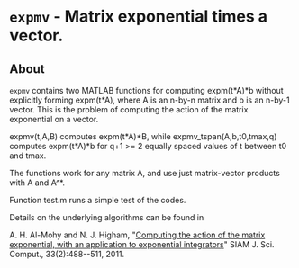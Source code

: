 `expmv` - Matrix exponential times a vector.
==========

About
-----

`expmv` contains two MATLAB functions for computing expm(t\*A)\*b without
explicitly forming expm(t\*A), where A is an n-by-n matrix and b is an
n-by-1 vector. This is the problem of computing the action of the matrix
exponential on a vector.

expmv(t,A,B) computes expm(t\*A)\*B, while expmv_tspan(A,b,t0,tmax,q)
computes expm(t\*A)*b for q+1 >= 2 equally spaced values of t between t0 and
tmax.

The functions work for any matrix A, and use just matrix-vector products
with A and A^*.

Function test.m runs a simple test of the codes.

Details on the underlying algorithms can be found in

A. H. Al-Mohy and N. J. Higham, "[Computing the action of the matrix
exponential, with an application to exponential
integrators](https://doi.org/10.1137/100788860)" SIAM
J. Sci. Comput., 33(2):488--511, 2011.
